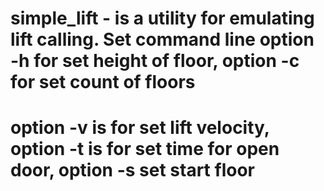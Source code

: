 # simple_lift - is a utility for emulating lift calling. Set command line option -h for set height of floor, option -c for set count of floors
# option -v is for set lift velocity, option -t is for set time for open door, option -s set start floor
